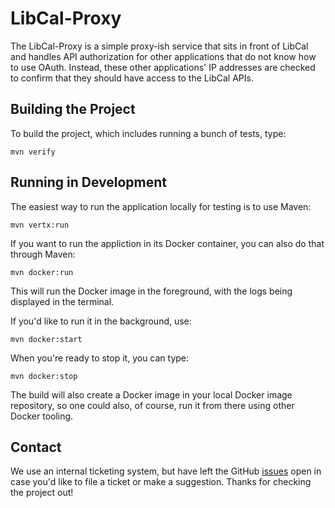 # LibCal-Proxy

The LibCal-Proxy is a simple proxy-ish service that sits in front of LibCal and handles API authorization for other applications that do not know how to use OAuth. Instead, these other applications' IP addresses are checked to confirm that they should have access to the LibCal APIs.

## Building the Project

To build the project, which includes running a bunch of tests, type:

    mvn verify

## Running in Development

The easiest way to run the application locally for testing is to use Maven:

    mvn vertx:run

If you want to run the appliction in its Docker container, you can also do that through Maven:

    mvn docker:run

This will run the Docker image in the foreground, with the logs being displayed in the terminal.

If you'd like to run it in the background, use:

    mvn docker:start

When you're ready to stop it, you can type:

    mvn docker:stop

The build will also create a Docker image in your local Docker image repository, so one could also, of course, run it
from there using other Docker tooling. 

## Contact

We use an internal ticketing system, but have left the GitHub [issues](https://github.com/UCLALibrary/libcal-proxy/issues)
open in case you'd like to file a ticket or make a suggestion. Thanks for checking the project out!

